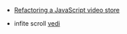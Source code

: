 * [Refactoring a JavaScript video store](https://www.martinfowler.com/articles/refactoring-video-store-js/)


* infite scroll [vedi](https://github.com/camwiegert/in-view)

